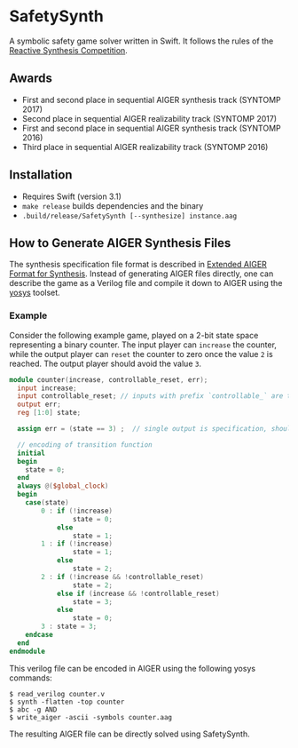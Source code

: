 # SafetySynth

A symbolic safety game solver written in Swift.
It follows the rules of the [Reactive Synthesis Competition](http://www.syntcomp.org).

## Awards

* First and second place in sequential AIGER synthesis track (SYNTOMP 2017)
* Second place in sequential AIGER realizability track (SYNTOMP 2017)
* First and second place in sequential AIGER synthesis track (SYNTOMP 2016)
* Third place in sequential AIGER realizability track (SYNTOMP 2016)


## Installation

* Requires Swift (version 3.1)
* `make release` builds dependencies and the binary
* `.build/release/SafetySynth [--synthesize] instance.aag`


## How to Generate AIGER Synthesis Files

The synthesis specification file format is described in [Extended AIGER Format for Synthesis](https://arxiv.org/abs/1405.5793).
Instead of generating AIGER files directly, one can describe the game as a Verilog file and compile it down to AIGER using the [yosys](http://www.clifford.at/yosys/) toolset.

### Example 

Consider the following example game, played on a 2-bit state space representing a binary counter.
The input player can `increase` the counter, while the output player can `reset` the counter to zero once the value `2` is reached.
The output player should avoid the value `3`.

```verilog
module counter(increase, controllable_reset, err);
  input increase;
  input controllable_reset; // inputs with prefix `controllable_` are to be synthesized
  output err;
  reg [1:0] state;

  assign err = (state == 3) ;  // single output is specification, should be always 0

  // encoding of transition function
  initial
  begin
    state = 0;
  end
  always @($global_clock)
  begin
    case(state)
        0 : if (!increase)
                state = 0;
            else
                state = 1;
        1 : if (!increase)
                state = 1;
            else
                state = 2;
        2 : if (!increase && !controllable_reset)
                state = 2;
            else if (increase && !controllable_reset)
                state = 3;
            else
                state = 0;
        3 : state = 3;
    endcase
  end
endmodule
```

This verilog file can be encoded in AIGER using the following yosys commands:

```
$ read_verilog counter.v 
$ synth -flatten -top counter
$ abc -g AND
$ write_aiger -ascii -symbols counter.aag
```

The resulting AIGER file can be directly solved using SafetySynth.